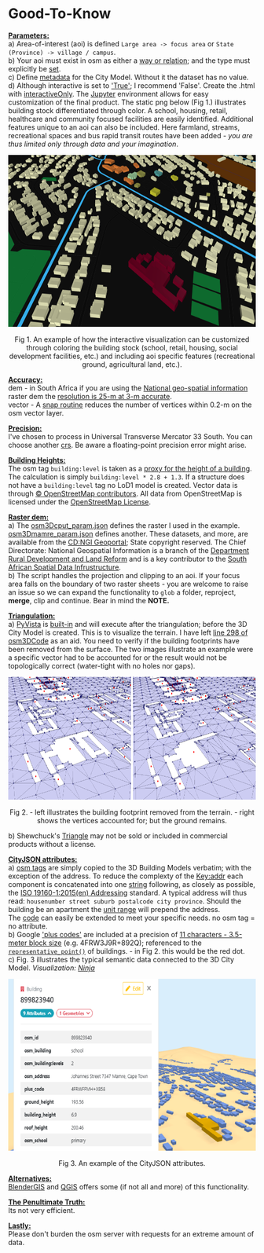 # Good-To-Know

<ins>**Parameters:**</ins>  
 a) Area-of-interest (aoi) is defined `Large area -> focus area` or `State (Province) -> village / campus`.    
b) Your aoi must exist in osm as either a [way or relation](https://wiki.openstreetmap.org/wiki/Elements); and the type must explicitly be [set](https://github.com/AdrianKriger/osm_LoD1_3DCityModel/blob/main/osm3Dcput_param.json#L4).  
c) Define [metadata](https://github.com/AdrianKriger/osm_LoD1_3DCityModel/blob/main/osm3Dcput_param.json#L22-L30) for the City Model. Without it the dataset has no value.    
d) Although interactive is set to ['True'](https://github.com/AdrianKriger/osm_LoD1_3DCityModel/blob/main/osm3Dcput_param.json#L34); I recommend 'False'. Create the .html with [interactiveOnly](https://github.com/AdrianKriger/osm_LoD1_3DCityModel/blob/main/interactiveOnly.ipynb). The [Jupyter](https://jupyter.org/) environment allows for easy customization of the final product. The static png below (Fig 1.) illustrates building stock differentiated through color. A school, housing, retail, healthcare and community focused facilities are easily identified. Additional features unique to an aoi can also be included. Here farmland, streams, recreational spaces and bus rapid transit routes have been added *- you are thus limited only through data and your imagination*.

<p align="center">
  <img width="650" height="350" src="img/interactive.png">
</p>  
<p align="center">
    Fig 1. An example of how the interactive visualization can be customized through coloring the building stock (school, retail, housing, social development facilities, etc.) and including aoi specific features (recreational ground, agricultural land, etc.).
</p>

<ins>**Accuracy:**</ins>  
dem - in South Africa if you are using the [National geo-spatial information](http://www.ngi.gov.za/) raster dem the [resolution is 25-m at 3-m accurate](https://www.ee.co.za/wp-content/uploads/2015/08/Julie-Verhulp.pdf).  
vector - A [snap routine](https://github.com/AdrianKriger/osm_LoD1_3DCityModel/blob/main/osm3DCode.py#L231-L238) reduces the number of vertices within 0.2-m on the osm vector layer. 

<ins>**Precision:**</ins>  
I've chosen to process in Universal Transverse Mercator 33 South. You can choose another [crs](https://github.com/AdrianKriger/osm_LoD1_3DCityModel/blob/main/osm3Dcput_param.json#L6). Be aware a floating-point precision error might arise.

<ins>**Building Heights:**</ins>  
The osm tag `building:level` is taken as a [proxy for the height of a building](https://wiki.openstreetmap.org/wiki/Key:building:levels). The calculation is simply `building:level * 2.8 + 1.3`. If a structure does not have a `building:level` tag no LoD1 model is created. Vector data is through [&copy; OpenStreetMap contributors](https://www.openstreetmap.org/copyright). All data from OpenStreetMap is licensed under the [OpenStreetMap License](https://wiki.osmfoundation.org/wiki/Licence).

<ins>**Raster dem:**</ins>  
a) The [osm3Dcput_param.json](https://github.com/AdrianKriger/osm_LoD1_3DCityModel/blob/main/extra/osm3Dcput_param.json#L15) defines the raster I used in the example. [osm3Dmamre_param.json](https://github.com/AdrianKriger/osm_LoD1_3DCityModel/blob/main/osm3Dmamre_param.json#L15) defines another. These datasets, and more, are available from the [CD:NGI Geoportal](http://www.ngi.gov.za/index.php/online-shop/what-is-itis-portal); State copyright reserved. The Chief Directorate: National Geospatial Information is a branch of the [Department Rural Development and Land Reform](https://www.drdlr.gov.za/sites/Internet/Branches/NationalGeomaticsAndManagementServices/Pages/National-Geo-Spatial-Information.aspx) and is a key contributor to the [South African Spatial Data Infrustructure](http://www.sasdi.gov.za/sites/SASDI/Pages/Home.aspx).  
b) The script handles the projection and clipping to an aoi. If your focus area falls on the boundary of two raster sheets - you are welcome to raise an issue so we can expand the functionality to `glob` a folder, reproject, **merge**, clip and continue. Bear in mind the **NOTE.**

<ins>**Triangulation:**</ins>  
a) [PyVista](https://www.pyvista.org/) is [built-in](https://github.com/AdrianKriger/osm_LoD1_3DCityModel/blob/main/osm3DCode.py#L440-L466) and will execute after the triangulation; before the 3D City Model is created. This is to visualize the terrain. I have left [line 298 of osm3DCode](https://github.com/AdrianKriger/osm_LoD1_3DCityModel/blob/main/osm3DCode.py#L298) as an aid.
You need to verify if the building footprints have been removed from the surface. The two images illustrate an example were a specific vector had to be accounted for or the result would not be topologically correct (water-tight with no holes nor gaps).

<p align="center">
  <img src="img/fp01.png" alt="alt text" width="250" height="250">  <img src="img/fp02.png" alt="alt text" width="250" height="250">
</p> 
<p align="center">
    Fig 2. - left illustrates the building footprint removed from the terrain. - right shows the vertices accounted for; but the ground remains.
</p>

b) Shewchuck's [Triangle](https://www.cs.cmu.edu/~quake/triangle.html) may not be sold or included in commercial products without a license.  

<ins>**CityJSON attributes:**</ins>  
a) [osm tags](https://wiki.openstreetmap.org/wiki/Map_features#Building) are simply copied to the 3D Building Models verbatim; with the exception of the address. To reduce the complexty of the [Key:addr](https://wiki.openstreetmap.org/wiki/Key:addr#Detailed_subkeys) each component is concatenated into one [string](https://en.wikibooks.org/wiki/Python_Programming/Variables_and_Strings#String) following, as closely as possible, the [ISO 19160-1:2015(en) Addressing](https://www.iso.org/obp/ui/#iso:std:iso:19160:-1:ed-1:v1:en) standard. A typical address will thus read: `housenumber street suburb postalcode city province`. Should the building be an apartment the [unit range](https://wiki.openstreetmap.org/wiki/Key:addr:flats) will prepend the address.  
The [code](https://github.com/AdrianKriger/osm_LoD1_3DCityModel/blob/main/osm3DCode.py#L187-L248) can easily be extended to meet your specific needs. no osm tag = no attribute.  
b) Google ['plus codes'](https://maps.google.com/pluscodes/) are included at a precision of [11 characters - 3.5-meter block size](https://en.wikipedia.org/wiki/Open_Location_Code) (e.g. 4FRW3J9R+892Q); referenced to the [`representative_point()`](https://shapely.readthedocs.io/en/stable/manual.html) of buildings. - in Fig 2. this would be the red dot.  
c) Fig. 3 illustrates the typical semantic data connected to the 3D City Model. *Visualization: [Ninja](https://ninja.cityjson.org/#)*

<p align="center">
  <img width="650" height="350" src="img/CityJSON_Ninja_mamre_semantics.png">
</p>  
<p align="center">
    Fig 3. An example of the CityJSON attributes. 
</p>

<ins>**Alternatives:**</ins>  
[BlenderGIS](https://github.com/domlysz/BlenderGIS) and [QGIS](https://qgis.org/en/site/) offers some (if not all and more) of this functionality.

<ins>**[The Penultimate Truth:](https://en.wikipedia.org/wiki/The_Penultimate_Truth)**</ins>  
Its not very efficient.

<ins>**Lastly:**</ins>  
Please don't burden the osm server with requests for an extreme amount of data.
